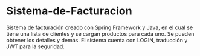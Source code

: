# Sistema-de-Facturacion
Sistema de facturación creado con Spring Framework y Java, en el cual se tiene una lista de clientes y se cargan productos para cada uno. Se pueden obtener los detalles y demás. El sistema cuenta con LOGIN, traducción y JWT para la seguridad.
